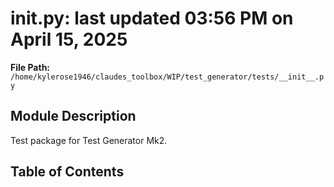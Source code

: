 # __init__.py: last updated 03:56 PM on April 15, 2025

**File Path:** `/home/kylerose1946/claudes_toolbox/WIP/test_generator/tests/__init__.py`

## Module Description

Test package for Test Generator Mk2.

## Table of Contents
